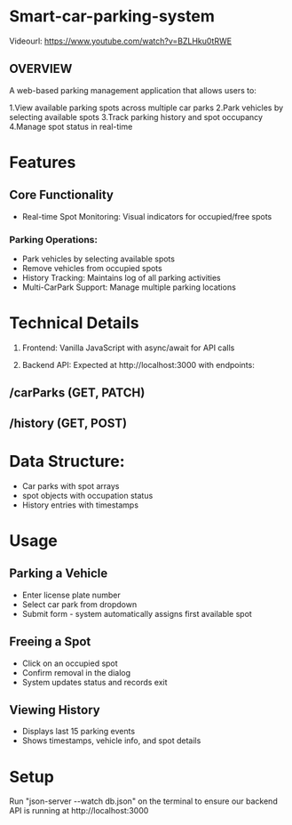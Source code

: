 # Smart-car-parking-system
Videourl: https://www.youtube.com/watch?v=BZLHku0tRWE
## OVERVIEW
A web-based parking management application that allows users to:

1.View available parking spots across multiple car parks
2.Park vehicles by selecting available spots
3.Track parking history and spot occupancy
4.Manage spot status in real-time

# Features
## Core Functionality
* Real-time Spot Monitoring: Visual indicators for occupied/free spots
### Parking Operations:
* Park vehicles by selecting available spots
* Remove vehicles from occupied spots
* History Tracking: Maintains log of all parking activities
* Multi-CarPark Support: Manage multiple parking locations

# Technical Details
1. Frontend: Vanilla JavaScript with async/await for API calls

2. Backend API: Expected at http://localhost:3000 with endpoints:

## /carParks  (GET, PATCH)

## /history    (GET, POST)

# Data Structure:

* Car parks with spot arrays
* spot objects with occupation status
* History entries with timestamps

# Usage
## Parking a Vehicle
* Enter license plate number
* Select car park from dropdown
* Submit form - system automatically assigns first available spot

## Freeing a Spot
* Click on an occupied spot
* Confirm removal in the dialog
* System updates status and records exit

## Viewing History
* Displays last 15 parking events
* Shows timestamps, vehicle info, and spot details

# Setup
Run "json-server --watch db.json" on the terminal to ensure our backend API is running at http://localhost:3000
 

